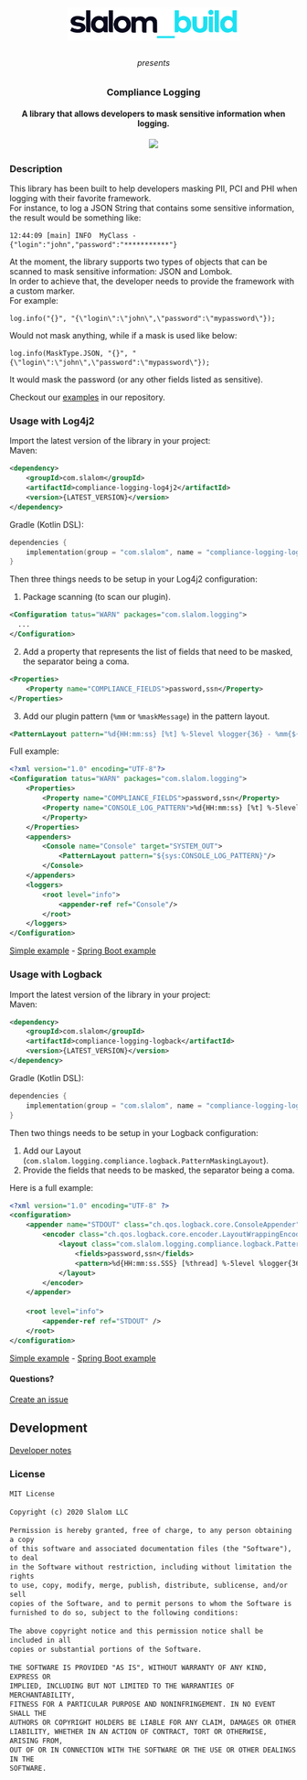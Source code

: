<p align="center"><img src="docs/images/slalom.png" align="center" width="300" hspace="10" vspace="10"></p>
<h6 align="center">presents</h6>
<h3 align="center"><b>Compliance Logging</b></h3>
<h4 align="center">A library that allows developers to mask sensitive information when logging.</h4>

<p align="center">
<a href="LICENSE" alt="Project License"><img src="https://img.shields.io/apm/l/vim-mode?style=for-the-badge"></a>
</p>

### Description

This library has been built to help developers masking PII, PCI and PHI when logging with their favorite framework.<br />
For instance, to log a JSON String that contains some sensitive information, the result would be something like:

```log
12:44:09 [main] INFO  MyClass - {"login":"john","password":"***********"}
```

At the moment, the library supports two types of objects that can be scanned to mask sensitive information: JSON and Lombok.<br />
In order to achieve that, the developer needs to provide the framework with a custom marker. <br />
For example:
```log
log.info("{}", "{\"login\":\"john\",\"password":\"mypassword\"});
```
Would not mask anything, while if a mask is used like below:
```log
log.info(MaskType.JSON, "{}", "{\"login\":\"john\",\"password":\"mypassword\"});
```
It would mask the password (or any other fields listed as sensitive).

Checkout our [examples](examples) in our repository.

### Usage with Log4j2
Import the latest version of the library in your project:<br />
Maven:
```xml
<dependency>
    <groupId>com.slalom</groupId>
    <artifactId>compliance-logging-log4j2</artifactId>
    <version>{LATEST_VERSION}</version>
</dependency>
```
Gradle (Kotlin DSL):
```kotlin
dependencies {
    implementation(group = "com.slalom", name = "compliance-logging-log4j2", version = "{LATEST_VERSION}")
}
```
Then three things needs to be setup in your Log4j2 configuration:
1. Package scanning (to scan our plugin).
```xml
<Configuration tatus="WARN" packages="com.slalom.logging">
  ...
</Configuration>
```

2. Add a property that represents the list of fields that need to be masked, the separator being a coma.

```xml
<Properties>
    <Property name="COMPLIANCE_FIELDS">password,ssn</Property>
</Properties>
```

3. Add our plugin pattern (`%mm` or `%maskMessage`) in the pattern layout.

```xml
<PatternLayout pattern="%d{HH:mm:ss} [%t] %-5level %logger{36} - %mm{${COMPLIANCE_FIELDS}}%n"/>
```
Full example:
```xml
<?xml version="1.0" encoding="UTF-8"?>
<Configuration tatus="WARN" packages="com.slalom.logging">
    <Properties>
        <Property name="COMPLIANCE_FIELDS">password,ssn</Property>
        <Property name="CONSOLE_LOG_PATTERN">%d{HH:mm:ss} [%t] %-5level %logger{36} - %mm{${COMPLIANCE_FIELDS}}%n
        </Property>
    </Properties>
    <appenders>
        <Console name="Console" target="SYSTEM_OUT">
            <PatternLayout pattern="${sys:CONSOLE_LOG_PATTERN}"/>
        </Console>
    </appenders>
    <loggers>
        <root level="info">
            <appender-ref ref="Console"/>
        </root>
    </loggers>
</Configuration>
```
[Simple example](examples/simple-log4j2-example) - [Spring Boot example](examples/spring-boot-log4j2-example)

### Usage with Logback
Import the latest version of the library in your project:<br />
Maven:
```xml
<dependency>
    <groupId>com.slalom</groupId>
    <artifactId>compliance-logging-logback</artifactId>
    <version>{LATEST_VERSION}</version>
</dependency>
```
Gradle (Kotlin DSL):
```kotlin
dependencies {
    implementation(group = "com.slalom", name = "compliance-logging-logback", version = "{LATEST_VERSION}")
}
```
Then two things needs to be setup in your Logback configuration:

1. Add our Layout (`com.slalom.logging.compliance.logback.PatternMaskingLayout`).
2. Provide the fields that needs to be masked, the separator being a coma.

Here is a full example:
```xml
<?xml version="1.0" encoding="UTF-8" ?>
<configuration>
    <appender name="STDOUT" class="ch.qos.logback.core.ConsoleAppender">
        <encoder class="ch.qos.logback.core.encoder.LayoutWrappingEncoder">
            <layout class="com.slalom.logging.compliance.logback.PatternMaskingLayout">
                <fields>password,ssn</fields>
                <pattern>%d{HH:mm:ss.SSS} [%thread] %-5level %logger{36} - %msg%n</pattern>
            </layout>
        </encoder>
    </appender>

    <root level="info">
        <appender-ref ref="STDOUT" />
    </root>
</configuration>
```
[Simple example](examples/simple-logback-example) - [Spring Boot example](examples/spring-boot-logback-example)

#### Questions?
[Create an issue](https://github.com/carlphilipp/compliance-logging/issues/new)

## Development

[Developer notes](DEV.md)

### License
```text
MIT License

Copyright (c) 2020 Slalom LLC

Permission is hereby granted, free of charge, to any person obtaining a copy
of this software and associated documentation files (the "Software"), to deal
in the Software without restriction, including without limitation the rights
to use, copy, modify, merge, publish, distribute, sublicense, and/or sell
copies of the Software, and to permit persons to whom the Software is
furnished to do so, subject to the following conditions:

The above copyright notice and this permission notice shall be included in all
copies or substantial portions of the Software.

THE SOFTWARE IS PROVIDED "AS IS", WITHOUT WARRANTY OF ANY KIND, EXPRESS OR
IMPLIED, INCLUDING BUT NOT LIMITED TO THE WARRANTIES OF MERCHANTABILITY,
FITNESS FOR A PARTICULAR PURPOSE AND NONINFRINGEMENT. IN NO EVENT SHALL THE
AUTHORS OR COPYRIGHT HOLDERS BE LIABLE FOR ANY CLAIM, DAMAGES OR OTHER
LIABILITY, WHETHER IN AN ACTION OF CONTRACT, TORT OR OTHERWISE, ARISING FROM,
OUT OF OR IN CONNECTION WITH THE SOFTWARE OR THE USE OR OTHER DEALINGS IN THE
SOFTWARE.
```